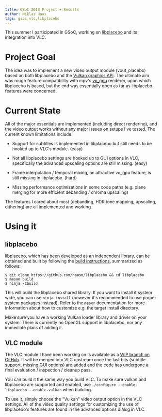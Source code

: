 ```yaml
---
title: GSoC 2018 Project + Results
author: Niklas Haas
tags: gsoc,vlc,libplacebo
---
```


This summer I participated in GSoC, working on
[libplacebo](https://github.com/haasn/libplacebo) and its integration into
VLC.

# Project Goal

The idea was to implement a new video output module (vout_placebo) based on
both libplacebo and the [Vulkan graphics
API](http://www.khronos.org/registry/vulkan/). The ultimate aim was rough
feature compatibility with mpv's
[vo_gpu](https://github.com/mpv-player/mpv/tree/master/video/out/gpu)
renderer, upon which libplacebo is based, but the end was essentially open as
far as libplacebo features were concerned.

# Current State

All of the major essentials are implemented (including direct rendering), and
the video output works without any major issues on setups I've tested. The
current known limitations include:

- Support for subtitles is implemented in libplacebo but still needs to be
  hooked up to VLC's module. (easy)

- Not all libplacebo settings are hooked up to GUI options in VLC,
  specifically the advanced upscaling options are still missing. (easy)

- Frame interpolation / temporal mixing, an attractive vo_gpu feature, is
  still missing in libplacebo. (hard)

- Missing performance optimizations in some code paths (e.g. plane merging for
  more efficient debanding / chroma upscaling)

The features I cared about most (debanding, HDR tone mapping, upscaling,
dithering) are all implemented and working.

# Using it

## libplacebo

libplacebo, which has been developed as an independent library, can be
obtained and built by following the [build
instructions](https://github.com/haasn/libplacebo#building-from-source),
summarized as follows:

```shell
$ git clone https://github.com/haasn/libplacebo && cd libplacebo
$ meson build
$ ninja -Cbuild
```

This will build the libplacebo shared library. If you want to install it
system wide, you can use `ninja install` (however it's recommended to use
proper system packages instead). Refer to the `meson` documentation for more
information about how to customize e.g. the target install directory.

Make sure you have a working Vulkan loader library and driver on your system.
There is currently no OpenGL support in libplacebo, nor any immediate plans of
adding it.

## VLC module

The VLC module I have been working on is available as a [WIP branch on
GitHub](https://github.com/haasn/vlc/tree/vulkan). It will be merged into VLC
upstream once the last bits (subtitle support, missing GUI options) are added
and the code has undergone a final evaluation / inspection / cleanup pass.

You can build it the same way you build VLC. To make sure vulkan and
libplacebo are supported and enabled, use `./configure --enable-libplacebo
--enable-vulkan` when building.

To use it, simply choose the "Vulkan" video output option in the VLC settings.
All of the video quality settings for customizing the use of libplacebo's
features are found in the advanced options dialog in VLC.
